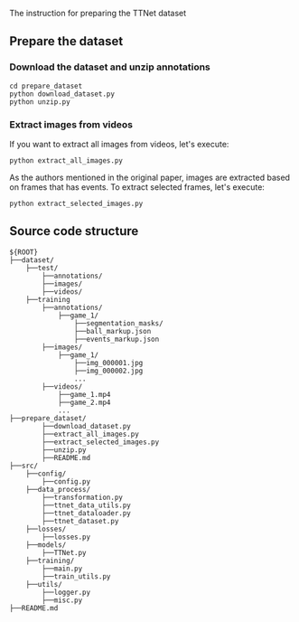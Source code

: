 The instruction for preparing the TTNet dataset

## Prepare the dataset
### Download the dataset and unzip annotations

```shell script
cd prepare_dataset
python download_dataset.py
python unzip.py
```

### Extract images from videos
If you want to extract all images from videos, let's execute:

```shell script
python extract_all_images.py
```

As the authors mentioned in the original paper, images are extracted based on frames that has events. 
To extract selected frames, let's execute:

```shell script
python extract_selected_images.py
```

## Source code structure

```shell script
${ROOT}
├──dataset/
    ├──test/
        ├──annotations/
        ├──images/
        ├──videos/
    ├──training
        ├──annotations/
            ├──game_1/
                ├──segmentation_masks/
                ├──ball_markup.json
                ├──events_markup.json
        ├──images/
            ├──game_1/
                ├──img_000001.jpg
                ├──img_000002.jpg
                ...
        ├──videos/
            ├──game_1.mp4
            ├──game_2.mp4
            ...
├──prepare_dataset/
        ├──download_dataset.py
        ├──extract_all_images.py
        ├──extract_selected_images.py
        ├──unzip.py
        ├──README.md
├──src/
    ├──config/
        ├──config.py
    ├──data_process/
        ├──transformation.py
        ├──ttnet_data_utils.py
        ├──ttnet_dataloader.py
        ├──ttnet_dataset.py
    ├──losses/
        ├──losses.py
    ├──models/        
        ├──TTNet.py
    ├──training/
        ├──main.py
        ├──train_utils.py
    ├──utils/
        ├──logger.py
        ├──misc.py
├──README.md
```
